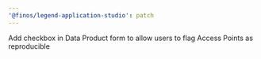 ```yaml
---
'@finos/legend-application-studio': patch
---
```


Add checkbox in Data Product form to allow users to flag Access Points as reproducible
